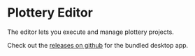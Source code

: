# Plottery Editor

The editor lets you execute and manage plottery projects.

Check out the [releases on github](https://github.com/TobiasGrothmann/plottery/releases) for the bundled desktop app.